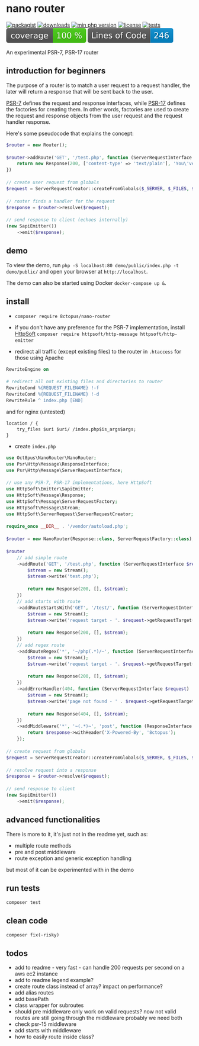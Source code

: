 # nano router

[![packagist](http://poser.pugx.org/8ctopus/nano-router/v)](https://packagist.org/packages/8ctopus/nano-router)
[![downloads](http://poser.pugx.org/8ctopus/nano-router/downloads)](https://packagist.org/packages/8ctopus/nano-router)
[![min php version](http://poser.pugx.org/8ctopus/nano-router/require/php)](https://packagist.org/packages/8ctopus/nano-router)
[![license](http://poser.pugx.org/8ctopus/nano-router/license)](https://packagist.org/packages/8ctopus/nano-router)
[![tests](https://github.com/8ctopus/nano-router/actions/workflows/tests.yml/badge.svg)](https://github.com/8ctopus/nano-router/actions/workflows/tests.yml)
![code coverage badge](https://raw.githubusercontent.com/8ctopus/nano-router/image-data/coverage.svg)
![lines of code](https://raw.githubusercontent.com/8ctopus/nano-router/image-data/lines.svg)

An experimental PSR-7, PSR-17 router

## introduction for beginners

The purpose of a router is to match a user request to a request handler, the later will return a response that will be sent back to the user.

[PSR-7](https://www.php-fig.org/psr/psr-7/) defines the request and response interfaces, while [PSR-17](https://www.php-fig.org/psr/psr-17/) defines the factories for creating them. In other words, factories are used to create the request and response objects from the user request and the request handler response.

Here's some pseudocode that explains the concept:

```php
$router = new Router();

$router->addRoute('GET', '/test.php', function (ServerRequestInterface $request) : ResponseInterface {
    return new Response(200, ['content-type' => 'text/plain'], 'You\'ve reached page /test.php');
})

// create user request from globals
$request = ServerRequestCreator::createFromGlobals($_SERVER, $_FILES, $_COOKIE, $_GET, $_POST);

// router finds a handler for the request
$response = $router->resolve($request);

// send response to client (echoes internally)
(new SapiEmitter())
    ->emit($response);
```

## demo

To view the demo, run `php -S localhost:80 demo/public/index.php -t demo/public/` and open your browser at `http://localhost`.

The demo can also be started using Docker `docker-compose up &`.

## install

- `composer require 8ctopus/nano-router`

- if you don't have any preference for the PSR-7 implementation, install [HttpSoft](https://github.com/httpsoft) `composer require httpsoft/http-message httpsoft/http-emitter`

- redirect all traffic (except existing files) to the router in `.htaccess` for those using Apache

```apache
RewriteEngine on

# redirect all not existing files and directories to router
RewriteCond %{REQUEST_FILENAME} !-f
RewriteCond %{REQUEST_FILENAME} !-d
RewriteRule ^ index.php [END]
```

and for nginx (untested)

```nginx
location / {
    try_files $uri $uri/ /index.php$is_args$args;
}
```

- create `index.php`

```php
use Oct8pus\NanoRouter\NanoRouter;
use Psr\Http\Message\ResponseInterface;
use Psr\Http\Message\ServerRequestInterface;

// use any PSR-7, PSR-17 implementations, here HttpSoft
use HttpSoft\Emitter\SapiEmitter;
use HttpSoft\Message\Response;
use HttpSoft\Message\ServerRequestFactory;
use HttpSoft\Message\Stream;
use HttpSoft\ServerRequest\ServerRequestCreator;

require_once __DIR__ . '/vendor/autoload.php';

$router = new NanoRouter(Response::class, ServerRequestFactory::class);

$router
    // add simple route
    ->addRoute('GET', '/test.php', function (ServerRequestInterface $request) : ResponseInterface {
        $stream = new Stream();
        $stream->write('test.php');

        return new Response(200, [], $stream);
    })
    // add starts with route
    ->addRouteStartsWith('GET', '/test/', function (ServerRequestInterface $request) : ResponseInterface {
        $stream = new Stream();
        $stream->write('request target - '. $request->getRequestTarget());

        return new Response(200, [], $stream);
    })
    // add regex route
    ->addRouteRegex('*', '~/php(.*)/~', function (ServerRequestInterface $request) : ResponseInterface {
        $stream = new Stream();
        $stream->write('request target - '. $request->getRequestTarget());

        return new Response(200, [], $stream);
    })
    ->addErrorHandler(404, function (ServerRequestInterface $request) : ResponseInterface {
        $stream = new Stream();
        $stream->write('page not found - ' . $request->getRequestTarget());

        return new Response(404, [], $stream);
    })
    ->addMiddleware('*', '~(.*)~', 'post', function (ResponseInterface $response, ServerRequestInterface $request) : ResponseInterface {
        return $response->withHeader('X-Powered-By', '8ctopus');
    });

// create request from globals
$request = ServerRequestCreator::createFromGlobals($_SERVER, $_FILES, $_COOKIE, $_GET, $_POST);

// resolve request into a response
$response = $router->resolve($request);

// send response to client
(new SapiEmitter())
    ->emit($response);
```

## advanced functionalities

There is more to it, it's just not in the readme yet, such as:

- multiple route methods
- pre and post middleware
- route exception and generic exception handling

but most of it can be experimented with in the demo

## run tests

    composer test

## clean code

    composer fix(-risky)

## todos

- add to readme - very fast - can handle 200 requests per second on a aws ec2 instance
- add to readme legend example?
- create route class instead of array? impact on performance?
- add alias routes
- add basePath
- class wrapper for subroutes
- should pre middleware only work on valid requests? now not valid routes are still going through the middleware probably we need both
- check psr-15 middleware
- add starts with middleware
- how to easily route inside class?
